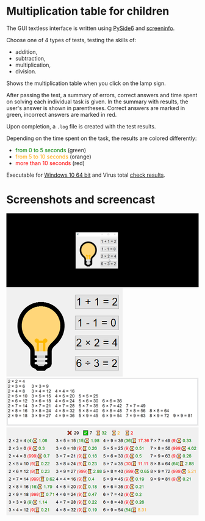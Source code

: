 # Multiplication table for children

The GUI textless interface is written using [PySide6](https://pypi.org/project/PySide6/) and [screeninfo](https://github.com/rr-/screeninfo).

Choose one of 4 types of tests, testing the skills of:
- addition,
- subtraction,
- multiplication,
- division.

Shows the multiplication table when you click on the lamp sign.

After passing the test, a summary of errors, correct answers and time spent on solving each individual task is given. 
In the summary with results, the user's answer is shown in parentheses. Correct answers are marked in green, incorrect answers are marked in red.

Upon completion, a `.log` file is created with the test results.

Depending on the time spent on the task, the results are colored differently:
- <font color="green">from 0 to 5 seconds </font> (green)
- <font color="orange">from 5 to 10 seconds </font> (orange)
- <font color="red">more than 10 seconds </font> (red)

Executable for [Windows 10 64 bit](https://github.com/MrChebur/Multiplication_table_for_children/releases/tag/release)
and Virus total [check results](https://www.virustotal.com/gui/file/a52d6d55aec7e8d1fb833e56cac25be3ce7b51d9fbc355deafada633ff808742/details).

# Screenshots and screencast

![Screencast](screenshots/test_example.gif)
![Interface1](screenshots/interface1.png)
![Interface2](screenshots/interface2.png)
![Interface3](screenshots/interface3.png)
